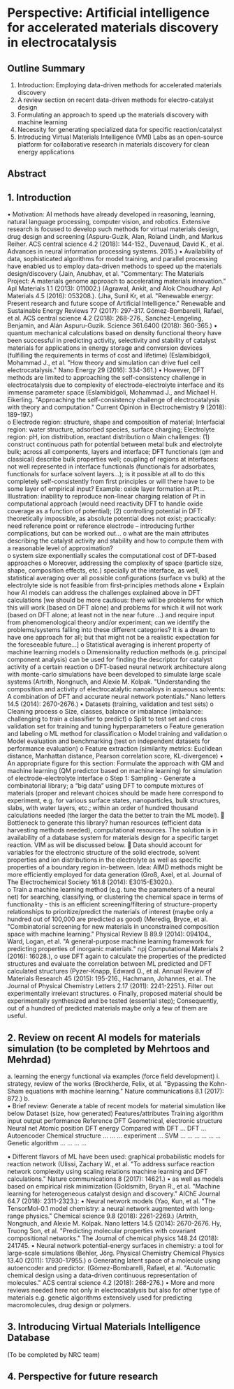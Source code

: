 # Perspective: Artificial intelligence for accelerated materials discovery in electrocatalysis
## Outline Summary
1. Introduction: Employing data-driven methods for accelerated materials discovery 
2.	A review section on recent data-driven methods for electro-catalyst design  
3.	Formulating an approach to speed up the materials discovery with machine learning
4.	Necessity for generating specialized data for specific reaction/catalyst   	
5.	Introducing Virtual Materials Intelligence (VMI) Labs as an open-source platform for collaborative research in materials discovery for clean energy applications 
## Abstract
## 1. Introduction
•	Motivation: AI methods have already developed in reasoning, learning, natural language processing, computer vision, and robotics. Extensive research is focused to develop such methods for virtual materials design, drug design and screening (Aspuru-Guzik, Alan, Roland Lindh, and Markus Reiher. ACS central science 4.2 (2018): 144-152., Duvenaud, David K., et al. Advances in neural information processing systems. 2015.) 
•	Availability of data, sophisticated algorithms for model training, and parallel processing have enabled us to employ data-driven methods to speed up the materials design/discovery (Jain, Anubhav, et al. "Commentary: The Materials Project: A materials genome approach to accelerating materials innovation." Apl Materials 1.1 (2013): 011002.) (Agrawal, Ankit, and Alok Choudhary. Apl Materials 4.5 (2016): 053208.). (Jha, Sunil Kr, et al. "Renewable energy: Present research and future scope of Artificial Intelligence." Renewable and Sustainable Energy Reviews 77 (2017): 297-317. Gómez-Bombarelli, Rafael, et al. ACS central science 4.2 (2018): 268-276., Sanchez-Lengeling, Benjamin, and Alán Aspuru-Guzik. Science 361.6400 (2018): 360-365.) 
•	 quantum mechanical calculations based on density functional theory have been successful  in predicting activity, selectivity and stability of catalyst materials for applications in energy storage and conversion devices (fulfilling the requirements in terms of cost and lifetime) (Eslamibidgoli, Mohammad J., et al. "How theory and simulation can drive fuel cell electrocatalysis." Nano Energy 29 (2016): 334-361.)
•	However, DFT methods are limited to approaching the self-consistency challenge in electrocatalysis due to complexity of electrode-electrolyte interface and its immense parameter space (Eslamibidgoli, Mohammad J., and Michael H. Eikerling. "Approaching the self-consistency challenge of electrocatalysis with theory and computation." Current Opinion in Electrochemistry 9 (2018): 189-197.)  
o	Electrode region: structure, shape and composition of material; Interfacial region: water structure, adsorbed species, surface charging; Electrolyte region: pH, ion distribution, reactant distribution
o	Main challenges: (1) construct continuous path for potential between metal bulk and electrolyte bulk; across all components, layers and interface; DFT functionals (qm and classical) describe bulk properties well; coupling of regions at interfaces: not well represented in interface functionals (functionals for adsorbates, functionals for surface solvent layers…); is it possible at all to do this completely self-consistently from first principles or will there have to be some layer of empirical input? Example: oxide layer formation at Pt… Illustration: inability to reproduce non-linear charging relation of Pt in computational approach (would need reactivity DFT to handle oxide coverage as a function of potential);
(2) controlling potential in DFT: theoretically impossible, as absolute potential does not exist; practically: need reference point or reference electrode – introducing further complications, but can be worked out… 
o	what are the main attributes describing the catalyst activity and stability and how to compute them with a reasonable level of approximation?  
o	system size exponentially scales the computational cost of DFT-based approaches 
o	Moreover, addressing the complexity of space (particle size, shape, composition effects, etc.) specially at the interface, as well, statistical averaging over all possible configurations (surface vs bulk) at the electrolyte side is not feasible from first-principles methods alone
•	Explain how AI models can address the challenges explained above in DFT calculations [we should be more cautious: there will be problems for which this will work (based on DFT alone) and problems for which it will not work (based on DFT alone; at least not in the near future …) and require input from phenomenological theory and/or experiment; can we identify the problems/systems falling into these different categories? It is a dream to have one approach for all; but that might not be a realistic expectation for the foreseeable future…]
o	Statistical averaging is inherent property of machine learning models
o	Dimensionality reduction methods (e.g. principal component analysis) can be used for finding the descriptor for catalyst activity of a certain reaction 
o	DFT-based neural network architecture along with monte-carlo simulations have been developed to simulate large scale systems (Artrith, Nongnuch, and Alexie M. Kolpak. "Understanding the composition and activity of electrocatalytic nanoalloys in aqueous solvents: A combination of DFT and accurate neural network potentials." Nano letters 14.5 (2014): 2670-2676.)
•	Datasets (training, validation and test sets)
o	Cleaning process
o	Size, classes, balance or imbalance (imbalance: challenging to train a classifier to predict)
o	Split to test set and cross validation set for training and tuning hyperparameters
o	Feature generation and labeling 
o	ML method for classification
o	Model training and validation 
o	Model evaluation and benchmarking (test on independent datasets for performance evaluation)
o	Feature extraction (similarity metrics: Euclidean distance, Manhattan distance, Pearson correlation score, KL-divergence)
•	An appropriate figure for this section: Formulate the approach with QM and machine learning (QM predictor based on machine learning) for simulation of electrode-electrolyte interface 
o	Step 1: Sampling - Generate a combinatorial library; a “big data” using DFT to compute mixtures of materials (proper and relevant choices should be made here correspond to experiment, e.g. for various surface states, nanoparticles, bulk structures, slabs, with water layers, etc.; within an order of hundred thousand calculations needed (the larger the data the better to train the ML model). 
	Bottleneck to generate this library? human resources (efficient data harvesting methods needed), computational resources. The solution is in availability of a database system for materials design for a specific target reaction. VIM as will be discussed below. 
	Data should account for variables for the electronic structure of the solid electrode, solvent properties and ion distributions in the electrolyte as well as specific properties of a boundary region in-between. Idea: AIMD methods might be more efficiently employed for data generation (Groß, Axel, et al. Journal of The Electrochemical Society 161.8 (2014): E3015-E3020.).  
o	Train a machine learning method (e.g. tune the parameters of a neural net) for searching, classifying, or clustering the chemical space in terms of functionality -  this is an efficient screening/filtering of structure-property relationships to prioritize/predict the materials of interest (maybe only a hundred out of 100,000 are predicted as good) (Meredig, Bryce, et al. "Combinatorial screening for new materials in unconstrained composition space with machine learning." Physical Review B 89.9 (2014): 094104., Ward, Logan, et al. "A general-purpose machine learning framework for predicting properties of inorganic materials." npj Computational Materials 2 (2016): 16028.), 
o	use DFT again to calculate the properties of the predicted structures and evaluate the correlation between ML predicted and DFT calculated structures (Pyzer-Knapp, Edward O., et al. Annual Review of Materials Research 45 (2015): 195-216., Hachmann, Johannes, et al. The Journal of Physical Chemistry Letters 2.17 (2011): 2241-2251.). Filter out experimentally irrelevant structures.
o	Finally, proposed material should be experimentally synthesized and be tested (essential step); Consequently, out of a hundred of predicted materials maybe only a few of them are useful.
## 2.	Review on recent AI models for materials simulation (to be completed by Mehrtoos and Mehrdad)
a.	learning the energy functional via examples (force field development)
i.	strategy, review of the works (Brockherde, Felix, et al. "Bypassing the Kohn-Sham equations with machine learning." Nature communications 8.1 (2017): 872.)
b.	
•	Brief review: Generate a table of recent models for material simulation like below 
Dataset (size, how generated)	Features/attributes 	Training algorithm	input	output	performance	Reference
DFT	Geometrical, electronic structure	Neural net	Atomic position	DFT energy	Compared with DFT	…
DFT	…	Autoencoder	Chemical structure	…	…	…
experiment	…	SVM	…	…	…	…
…	…	Genetic algorithm	…	…	…	…

•	Different flavors of ML have been used: graphical probabilistic models for reaction network (Ulissi, Zachary W., et al. "To address surface reaction network complexity using scaling relations machine learning and DFT calculations." Nature communications 8 (2017): 14621.) 
•	as well as models based on empirical risk minimization (Goldsmith, Bryan R., et al. "Machine learning for heterogeneous catalyst design and discovery." AIChE Journal 64.7 (2018): 2311-2323.): 
•	Neural network models (Yao, Kun, et al. "The TensorMol-0.1 model chemistry: a neural network augmented with long-range physics." Chemical science 9.8 (2018): 2261-2269.) (Artrith, Nongnuch, and Alexie M. Kolpak. Nano letters 14.5 (2014): 2670-2676. Hy, Truong Son, et al. "Predicting molecular properties with covariant compositional networks." The Journal of chemical physics 148.24 (2018): 241745.
•	Neural network potential-energy surfaces in chemistry: a tool for large-scale simulations (Behler, Jörg. Physical Chemistry Chemical Physics 13.40 (2011): 17930-17955.)
o	Generating latent space of a molecule using autoencoder and predictor. (Gómez-Bombarelli, Rafael, et al. "Automatic chemical design using a data-driven continuous representation of molecules." ACS central science 4.2 (2018): 268-276.)
•	More and more reviews needed here not only in electrocatalysis but also for other type of materials e.g. genetic algorithms extensively used for predicting macromolecules, drug design or polymers.
## 3.	Introducing Virtual Materials Intelligence Database
(To be completed by NRC team)
## 4.	Perspective for future research
